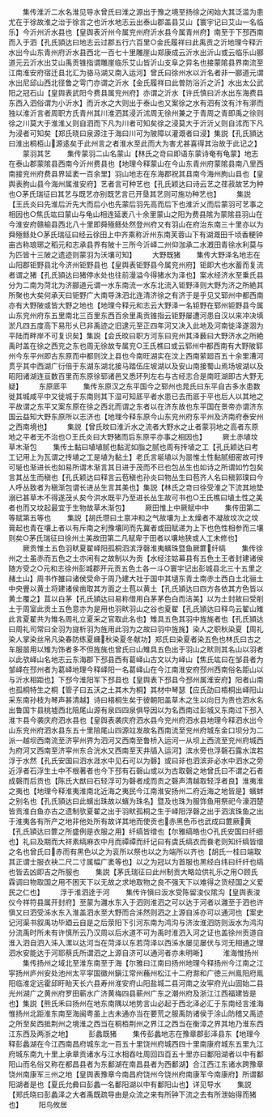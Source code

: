 <!-- { "loadSidebar": true } -->
　　集传淮沂二水名淮见导水曾氏曰淮之源出于豫之境至扬徐之闲始大其泛滥为患尤在于徐故淮之治于徐言之也沂水地志云出泰山郡盖县艾山【寰宇记曰艾山一名临乐】今沂州沂水县也【皇舆表沂州今属兖州府沂水县今属青州府】南至于下邳西南而入于泗【孔氏頴达曰地志云过郡五行六百里○金氏履祥曰此禹贡之沂地理今释沂水出今山东青州府沂水县西北一百七十里雕崖山郑康成云沂水出沂山或云临乐山郦道元云沂水出艾山禹贡锥指谓雕崖临乐艾山皆沂山支阜之异名也接蒙隂县界南流至江南淮安府宿迁县北汇为骆马湖又南入运河】曾氏曰徐州水以沂名者非一郦道元谓水出尼邱山西北径鲁之雩门亦谓之沂水【金氏履祥曰此曽防浴沂之沂】水出太公武阳之冠石山【皇舆表武阳今费县属兖州府】亦谓之沂水【许氏慎曰沂水出东海费县东西入泗俗谓为小沂水】而沂水之大则出于泰山也又案徐之水有泗有汶有汴有漷而独以淮沂言者周职方氏青州其川淮泗其浸沂沭周无徐州兼之于青周之青即禹之徐则徐之川莫大于淮淮乂则自泗而下凡为川者可知矣徐之浸莫大于沂沂乂则自沭而下凡为浸者可知矣【郑氏晓曰泉源注于海曰川可为陂障以灌溉者曰浸】集説【孔氏頴达曰淮出桐栢山源逺矣于此州言之者淮水至此而大为害尤甚喜得其治故于此记之】
　　蒙羽其艺
　　集传蒙羽二山名蒙山【林氏之竒曰即语东蒙诗奄有龟蒙】地志在泰山郡蒙隂县西南今沂州费县也【地理今释蒙山在今山东青州府蒙隂县南八里西南接兖州府费县界延袤一百余里】羽山地志在东海郡祝其县南今海州朐山县也【皇舆表朐山县今海州属淮安府】艺者言可种艺也【孔氏颖达曰诗云艺之荏菽故艺为种也○茅氏瑞征曰其艺与既艺亦别既艺言已开垦其艺则可施功种艺也】
　　集説【王氏炎曰先淮后沂先大而后小也先蒙后羽先高而后下也淮沂乂而后蒙羽可艺事之相因也○焦氏竑曰蒙山与龟山相连延袤八十余里蒙山之阳为费县隂为蒙隂县羽山在今淮安府赣榆县西北八十里即舜殛鲧处然登州府又有羽山在府治东南三十里亦以为舜殛鲧处○茅氏瑞征曰经云徐田上中齐乘称沂州东南芙蓉山下有湖溉田千顷香粳钟亩古称琅琊之稻元和志承县界有陂十三所今沂峄二州仰泇承二水漑田青徐水利莫与为匹皆十三陂之遗迹则蒙羽为沃壤可知】
　　大野既猪
　　集传大野泽名地志在山阳郡钜野县北今济州钜野县也【皇舆表钜野县今属兖州府】钜即大也水蓄而复流者谓之猪【孔氏頴达曰猪停水处也往前漫溢今得猪水为泽也】案水经济水至乗氏县分为二南为菏北为济郦道元谓一水东南流一水东北流入钜野泽则大野为济之所絶其所聚也大矣何承天曰钜野广大南导洙泗北连清济徐之有济于是乎见又郓州中都西南亦有大野陂或皆大野之地也【地理今释元和志云大野泽一名钜野在郓州钜野县今属山东兖州府东五里南北三百里东西百余里禹贡锥指云钜野屡遭河患自汉以来冲决填淤凡四五度高下易形乆已非禹迹之旧逮元至正四年河又决入此地及河南徙泽遂涸为平陆而畔岸不可复识矣】集説【会氏旼曰职方河东曰兖州其泽薮曰大野济水之所絶禹时盖在徐之西兖之东也周无徐故专属兖○王氏樵曰或云郓州中都西南有大野陂郓州今东平州即古东原而中都则汶上县也今南旺湖实在汶上西南萦廻百五十余里漕河贯乎其中西湖广衍倍于东湖东湖北接马踏伍庄坡湖以及安山南接蜀山焉场坡湖以及昭阳诸湖连亘数百里而东原徐郓诸邑又悉环列左右与古经志合是南旺湖即古大野无疑】
　　东原厎平
　　集传东原汉之东平国今之郓州也晁氏曰东平自古多水患数徙其城咸平中又徙城于东南则其下湿可知厎平者水患已去而厎于平也后人以其地之平故谓之东平又案东原在徐之西北而谓之东者以在济东故也东平国在景帝亦谓济东国云益知大野东原所以志济也【地理今释东原今山东兖州府东平州及济南府泰安州之西南境也】
　　集説【曾氏旼曰淮沂水之流者大野水之止者蒙羽地之高者东原地之平者无不治也○王氏炎曰大野猪而后东原平亦事之相因也】
　　厥土赤埴坟草木渐包
　　集传土黏曰埴埴腻也黏泥如脂之腻也周有抟埴之工【孔氏颖达曰考工记用上为瓦谓之抟埴之工是埴为黏土】老氏言埏埴以为噐惟土性黏腻细密故可抟可埏也渐进长也如易所谓木渐言其日进于茂而不已也包丛生也如诗之所谓如竹包矣言其丛生而稹也【孔氏颖达曰释言云苞稹也孙炎曰物丛生曰苞齐人名曰稹郭璞曰今人呼丛致者为稹渐包谓长进丛生言其美也】集説【林氏之竒曰徐受淮之下流其地垫溺已甚草木不得遂茂乆矣今洪水既平乃至进长丛生故可书也○王氏樵曰埴土性之美者也而又坟起最宜于生物故草木渐包】
　　厥田惟上中厥赋中中
　　集传田第二等赋第五等也
　　集説【胡氏瓒曰土禀冲和之气故壤为上太燥者不凝故坟次之坟膏起也青在壤上者以有斥南之利豫壤同而先冀者或田赋递为上下也色性相参而三壤则矣○茅氏瑞征曰徐州土美故田第二凡赋卑于田者以壤地狭或人工未修也】
　　厥贡惟土五色羽畎夏翟峄阳孤桐泗滨浮磬淮夷蠙珠暨鱼厥篚纤缟
　　集传徐州之土虽赤而五色之土亦闲有之故制以为贡【水经注姑幕县有五色土王者封建诸侯随方受之○元和志徐州彭城郡开元贡五色土各一斗○寰宇记出彭城县北三十五里之赭土山】周书作雒曰诸侯受命于周乃建大社于国中其壝东青土南赤土西白土北骊土中央舋以黄土将建诸侯凿取其方面之土苞以黄土【孔氏頴达曰四方各依其方色皆以黄土覆之】苴以白茅【孔氏頴达曰易称借用白茅茅色白而洁美】以为土封故曰受削土于周室此贡土五色意亦为是用也羽畎羽山之谷也夏翟【孔氏頴达曰释鸟云翟山雉此言夏翟共为雉名周礼立夏采之官取此名也】雉具五色其羽中旌旄者也【孔氏頴达曰周礼司常曰全羽为旞析羽为旌用此羽为之故曰羽中旌旄】染人之职秋染夏【周礼染人掌染丝帛凡染春防练夏纁秋染夏冬献功】郑氏曰染夏者染五色也林氏曰古之车服噐用以雉为饰者多不但旌旄也曾氏曰山雉具五色出于羽山之畎则其名山以羽者以此欤峄山名地志云东海郡下邳县西有葛峄山古文以为峄山【焦氏竑曰在邹县者为邹峄在邳州者为葛峄地理今释峄阳一名葛峄山在今江南淮安府邳州西南俗名距山以与沂水相距也】下邳今淮阳军下邳县也【皇舆表下邳县今邳州属淮安府】阳者山南也孤桐特生之桐【管子曰五沃之土其木为桐】其材中琴瑟【应氏劭曰梧桐出峄阳山采东南孙枝为琴声甚清越】诗曰梧桐生矣于彼朝阳盖草木之生以向日为贵也泗水名出鲁国卞县桃墟西北陪尾山源有泉四四泉俱导因以为名西南过彭城又东南过下邳入淮卞县今袭庆府泗水县也【皇舆表袭庆府泗水县今兖州府泗水县地理今释泗水出今山东兖州府泗水县东五十里陪尾山四源竝发故名西南流至兖州府城东金口坝分为二派一越坝西南流至济寜州界为泗河又西南至鲁桥入运河一从坝上西流至兖州府城西为府河又西南至济寜州东合洸水又西南至天井牐入运河】滨水旁也浮磬石露水滨若浮于水然【孔氏安国曰泗水涯水中见石可以为磬】或曰非也泗滨非必水中泗水之旁近浮者石浮生土中不根著者也今下邳有石磬山或以为古取磬之地曾氏曰不谓之石者成磬而后贡也【陈氏大猷曰石轻浮可为磬者成而贡之磬声清越取轻浮者良】淮夷淮之夷也【地理今释淮夷淮南北近海之夷民今江南淮安扬州二府近海之地皆是】蠙蚌之别名也【孔氏頴达曰此蠙出珠故以蠙为珠名】暨及也珠为服饰鱼用祭祀今濠泗楚皆贡淮白鱼亦古之遗制欤夏翟之出于羽畎孤桐之生于峄阳浮磬之出于泗滨珠鱼之出于淮夷各有所产之地非他处所有故详其地而使贡也赤黑色币也武成曰篚厥黄【孔氏頴达曰篚之所盛例是衣服之用】纤缟皆缯也【尔雅缟皓也○孔氏安国曰纤细也】礼曰及期而大祥素缟麻衣中月而禫禫而纤记曰有虞氏缟衣而飬老则知纤缟皆缯之名也曾氏曰赤而有黑色以之为衮所以祭也以之为端所以齐也【胡氏一桂曰端取其正谓士服衣袂二尺二寸属幅广袤等也】以之为冠以为首服也黑经白纬曰纤纤也缟也皆去凶即吉之所服也
　　集説【茅氏瑞征曰此州制贡大略竝供礼乐之用○顾氏霖调曰物取国之用不困天下以无故之求地取物之良不强天下以难得之货经国之义爱民之仁也】
　　浮于淮泗逹于河
　　集传许愼曰汳水受陈留浚仪隂沟【皇舆表浚仪今祥符县属开封府】至蒙为灉水东入于泗则淮泗之可以达于河者以灉至于泗也许愼又曰泗受泲水东入淮盖泗水至大野而合泲然则泗之上源自泲亦可以通河也【案史记河渠书叙禹功毕廼云自是之后荥阳下引河东南为鸿沟与济汝淮泗防则汳水为鸿沟分流禹时所未有许慎所云乃汉周以后水道不可为禹时淮泗入河之证也盖徐州贡道自淮入泗自泗入泲入漯以达河当在菏泽以东若菏泽以西泲水屡见屡伏与河无相通之理泗水安能达于河耶蔡氏所谓泗之上源自济可以通河者亦未明晰】
　　淮海惟扬州
　　集传扬州之域北至淮东南至于海【尔雅曰江南曰扬州地理今释扬州今江南之江寜扬州庐州安处池州太平寜国徽州鎭江常州蘓州松江十二府滁和广徳三州鳯阳府鳯阳临淮定远霍邱盱眙天长六县寿州淮安府山阳盐城二县河南之汝寜府光山固始二县光州湖广之黄州府罗田蕲水广济黄梅四县蕲州广东之潮州府及浙江江西福建皆是也】集説【熊氏禾曰扬州在地东南隅以地势言山必起于西北泽必汇于东南经言淮海惟扬州北距淮东南至海闽粤虽上古未通亦当在要荒之服禹防诸侯于涂山防稽又禹迹之所至矣西抵荆州之境淮之西当在桐栢荆州之界江之西当在衡漳之界其地乃淮东西江东西及两浙之地】
　　彭蠡既猪
　　集传彭蠡地志在豫章郡彭泽县东【地理今释彭蠡湖在今江西南昌府城东北一百五十里饶州府城西四十里南康府城东五里九江府城东南九十里上承章贡诸水与江水相吞吐周回四百五十里亦曰鄱阳湖者以中有鄱阳山而名俗又称在都昌县者为东鄱湖在南昌县者为西鄱湖】合江西江东诸水跨豫章饶州南康军三州之地【皇舆表豫章今南昌府饶州今饶州府南康军今南康府】所谓鄱阳湖者是也【夏氏允彜曰彭蠡一名鄱阳湖以中有鄱阳山也】详见导水
　　集説【郑氏晓曰彭蠡泽之大者禹既疏导由是众流之来有所钟下流之去有所泄始得而猪也】
　　阳鸟攸居

